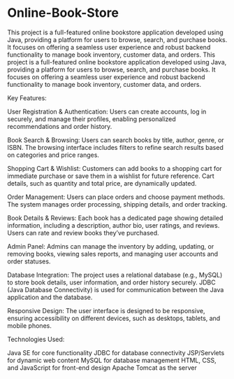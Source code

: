 # Online-Book-Store
This project is a full-featured online bookstore application developed using Java, providing a platform for users to browse, search, and purchase books. It focuses on offering a seamless user experience and robust backend functionality to manage book inventory, customer data, and orders. 
This project is a full-featured online bookstore application developed using Java, providing a platform for users to browse, search, and purchase books. It focuses on offering a seamless user experience and robust backend functionality to manage book inventory, customer data, and orders.

Key Features:

User Registration & Authentication:
Users can create accounts, log in securely, and manage their profiles, enabling personalized recommendations and order history.

Book Search & Browsing:
Users can search books by title, author, genre, or ISBN. The browsing interface includes filters to refine search results based on categories and price ranges.

Shopping Cart & Wishlist:
Customers can add books to a shopping cart for immediate purchase or save them in a wishlist for future reference. Cart details, such as quantity and total price, are dynamically updated.

Order Management:
Users can place orders and choose payment methods. The system manages order processing, shipping details, and order tracking.

Book Details & Reviews:
Each book has a dedicated page showing detailed information, including a description, author bio, user ratings, and reviews. Users can rate and review books they’ve purchased.

Admin Panel:
Admins can manage the inventory by adding, updating, or removing books, viewing sales reports, and managing user accounts and order statuses.

Database Integration:
The project uses a relational database (e.g., MySQL) to store book details, user information, and order history securely. JDBC (Java Database Connectivity) is used for communication between the Java application and the database.

Responsive Design:
The user interface is designed to be responsive, ensuring accessibility on different devices, such as desktops, tablets, and mobile phones.

Technologies Used:

Java SE for core functionality
JDBC for database connectivity
JSP/Servlets for dynamic web content
MySQL for database management
HTML, CSS, and JavaScript for front-end design
Apache Tomcat as the server
